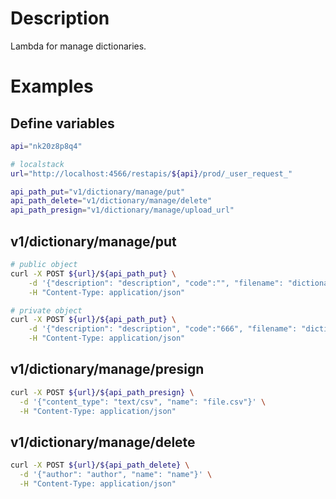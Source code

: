 # Description

Lambda for manage dictionaries.

# Examples
## Define variables

```bash
api="nk20z8p8q4"

# localstack
url="http://localhost:4566/restapis/${api}/prod/_user_request_"

api_path_put="v1/dictionary/manage/put"
api_path_delete="v1/dictionary/manage/delete"
api_path_presign="v1/dictionary/manage/upload_url"
```

## v1/dictionary/manage/put
```bash
# public object
curl -X POST ${url}/${api_path_put} \
    -d '{"description": "description", "code":"", "filename": "dictionary", "name": "name", "author": "author", "category_main": "category_main", "category_sub": "category_sub", "is_public": true}' \
    -H "Content-Type: application/json" 

# private object
curl -X POST ${url}/${api_path_put} \
    -d '{"description": "description", "code":"666", "filename": "dictionary", "name": "name", "author": "author", "category_main": "category_main", "category_sub": "category_sub", "is_public": false}' \
    -H "Content-Type: application/json" 
```

## v1/dictionary/manage/presign
```bash
curl -X POST ${url}/${api_path_presign} \
  -d '{"content_type": "text/csv", "name": "file.csv"}' \
  -H "Content-Type: application/json"
```

## v1/dictionary/manage/delete
```bash
curl -X POST ${url}/${api_path_delete} \
  -d '{"author": "author", "name": "name"}' \
  -H "Content-Type: application/json"
```